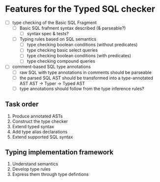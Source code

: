 # Features for the Typed SQL checker
<!-- TODO: reference this in the Docs->DeveloperResources? -->

- [ ] type checking of the Basic SQL Fragment
  - [ ] Basic SQL frafment syntax described (& parseable?)
    - [ ] syntax spec & tests?
  - [ ] Typing rules based on SQL semantics
    - [ ] type checking boolean conditions (without predicates)
    - [ ] type checking basic select queries
    - [ ] type checking boolean conditions (with predicates)
    - [ ] type checking compound queries

- [ ] comment-based SQL type annotations
  - [ ] raw SQL with type annotations in comments should be parseable
  - [ ] the parsed SQL AST should be transformed into a type-annotated AST
        AST -> Typer -> Typed AST
  - [ ] type annotations should follow from the type inference rules?

## Task order

1. Produce annotated ASTs
2. Construct the type checker
3. Extend typed syntax
4. Add type alias declarations
5. Extend supported SQL syntax

## Typing implementation framework

1. Understand semantics
2. Develop type rules
3. Express them through type defintions
